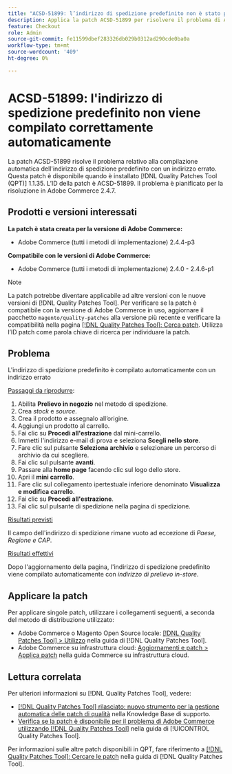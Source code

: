 ```yaml
---
title: "ACSD-51899: l’indirizzo di spedizione predefinito non è stato popolato correttamente"
description: Applica la patch ACSD-51899 per risolvere il problema di Adobe Commerce, in cui l’indirizzo di spedizione predefinito viene popolato automaticamente con un indirizzo errato.
feature: Checkout
role: Admin
source-git-commit: fe11599dbef283326db029b0312ad290cde0ba0a
workflow-type: tm+mt
source-wordcount: '409'
ht-degree: 0%

---
```


# ACSD-51899: l&#39;indirizzo di spedizione predefinito non viene compilato correttamente automaticamente

La patch ACSD-51899 risolve il problema relativo alla compilazione automatica dell&#39;indirizzo di spedizione predefinito con un indirizzo errato. Questa patch è disponibile quando è installato [!DNL Quality Patches Tool (QPT)] 1.1.35. L’ID della patch è ACSD-51899. Il problema è pianificato per la risoluzione in Adobe Commerce 2.4.7.

## Prodotti e versioni interessati

**La patch è stata creata per la versione di Adobe Commerce:**

* Adobe Commerce (tutti i metodi di implementazione) 2.4.4-p3

**Compatibile con le versioni di Adobe Commerce:**

* Adobe Commerce (tutti i metodi di implementazione) 2.4.0 - 2.4.6-p1

>[!NOTE]
>
>La patch potrebbe diventare applicabile ad altre versioni con le nuove versioni di [!DNL Quality Patches Tool]. Per verificare se la patch è compatibile con la versione di Adobe Commerce in uso, aggiornare il pacchetto `magento/quality-patches` alla versione più recente e verificare la compatibilità nella pagina [[!DNL Quality Patches Tool]: Cerca patch](https://experienceleague.adobe.com/tools/commerce-quality-patches/index.html?lang=it). Utilizza l’ID patch come parola chiave di ricerca per individuare la patch.

## Problema

L&#39;indirizzo di spedizione predefinito è compilato automaticamente con un indirizzo errato

<u>Passaggi da riprodurre</u>:

1. Abilita **Prelievo in negozio** nel metodo di spedizione.
1. Crea *stock* e *source*.
1. Crea il prodotto e assegnalo all’origine.
1. Aggiungi un prodotto al carrello.
1. Fai clic su **Procedi all&#39;estrazione** dal mini-carrello.
1. Immetti l&#39;indirizzo e-mail di prova e seleziona **Scegli nello store**.
1. Fare clic sul pulsante **Seleziona archivio** e selezionare un percorso di archivio da cui scegliere.
1. Fai clic sul pulsante **avanti**.
1. Passare alla **home page** facendo clic sul logo dello store.
1. Apri il **mini carrello**.
1. Fare clic sul collegamento ipertestuale inferiore denominato **Visualizza e modifica carrello**.
1. Fai clic su **Procedi all&#39;estrazione**.
1. Fai clic sul pulsante di spedizione nella pagina di spedizione.

<u>Risultati previsti</u>

Il campo dell&#39;indirizzo di spedizione rimane vuoto ad eccezione di *Paese, Regione e CAP*.

<u>Risultati effettivi</u>

Dopo l&#39;aggiornamento della pagina, l&#39;indirizzo di spedizione predefinito viene compilato automaticamente con *indirizzo di prelievo in-store*.

## Applicare la patch

Per applicare singole patch, utilizzare i collegamenti seguenti, a seconda del metodo di distribuzione utilizzato:

* Adobe Commerce o Magento Open Source locale: [[!DNL Quality Patches Tool] > Utilizzo](/help/tools/quality-patches-tool/usage.md) nella guida di [!DNL Quality Patches Tool].
* Adobe Commerce su infrastruttura cloud: [Aggiornamenti e patch > Applica patch](https://experienceleague.adobe.com/docs/commerce-cloud-service/user-guide/develop/upgrade/apply-patches.html?lang=it) nella guida Commerce su infrastruttura cloud.

## Lettura correlata

Per ulteriori informazioni su [!DNL Quality Patches Tool], vedere:

* [[!DNL Quality Patches Tool] rilasciato: nuovo strumento per la gestione automatica delle patch di qualità](https://experienceleague.adobe.com/it/docs/commerce-knowledge-base/kb/announcements/commerce-announcements/magento-quality-patches-released-new-tool-to-self-serve-quality-patches) nella Knowledge Base di supporto.
* [Verifica se la patch è disponibile per il problema di Adobe Commerce utilizzando  [!DNL Quality Patches Tool]](/help/tools/quality-patches-tool/patches-available-in-qpt/check-patch-for-magento-issue-with-magento-quality-patches.md) nella guida di [!UICONTROL Quality Patches Tool].


Per informazioni sulle altre patch disponibili in QPT, fare riferimento a [[!DNL Quality Patches Tool]: Cercare le patch](https://experienceleague.adobe.com/tools/commerce-quality-patches/index.html?lang=it) nella guida di [!DNL Quality Patches Tool].
